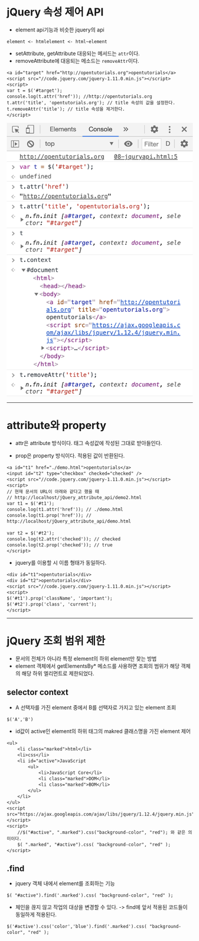 # jQuery 속성 제어 API

* element api기능과 비슷한 jquery의 api
~~~
element <- htmlelement <- html~element
~~~

* setAttribute, getAttribute 대응되는 메서드는 `attr`이다.
* removeAttribute에 대응되는 메소드는 `removeAttr`이다.

~~~
<a id="target" href="http://opentutorials.org">opentutorials</a>
<script src="//code.jquery.com/jquery-1.11.0.min.js"></script>
<script>
var t = $('#target');
console.log(t.attr('href')); //http://opentutorials.org
t.attr('title', 'opentutorials.org'); // title 속성의 값을 설정한다.
t.removeAttr('title'); // title 속성을 제거한다.
</script>
~~~


![img31](./img/img31.png)

---

# attribute와 property 

* attr은 attribute 방식이다. 태그 속성값에 작성된 그대로 받아들인다. 

* prop은 property 방식이다. 적용된 값이 반환된다.


~~~
<a id="t1" href="./demo.html">opentutorials</a>
<input id="t2" type="checkbox" checked="checked" />
<script src="//code.jquery.com/jquery-1.11.0.min.js"></script>
<script>
// 현재 문서의 URL이 아래와 같다고 했을 때
// http://localhost/jQuery_attribute_api/demo2.html
var t1 = $('#t1');
console.log(t1.attr('href')); // ./demo.html 
console.log(t1.prop('href')); // http://localhost/jQuery_attribute_api/demo.html 
 
var t2 = $('#t2');
console.log(t2.attr('checked')); // checked
console.log(t2.prop('checked')); // true
</script>

~~~

* jquery를 이용할 시 이름 형태가 동일하다. 
~~~
<div id="t1">opentutorials</div>
<div id="t2">opentutorials</div>
<script src="//code.jquery.com/jquery-1.11.0.min.js"></script>
<script>
$('#t1').prop('className', 'important'); 
$('#t2').prop('class', 'current');  
</script>
~~~

---

# jQuery 조회 범위 제한

* 문서의 전체가 아니라 특정 element의 하위 element만 찾는 방법
* element 객체에서 getElementsBy* 메소드를 사용하면 조회의 범위가 해당 객체의 해당 하위 엘리먼트로 제한되었다.

## selector context

* A 선택자를 가진 element 중에서 B를 선택자로 가지고 있는 element 조회 
~~~
$('A','B')
~~~

* id값이 active인 element의 하위 태그의 makred 클래스명을 가진 element 제어
~~~
<ul>
    <li class="marked">html</li>
    <li>css</li>
    <li id="active">JavaScript
        <ul>
            <li>JavaScript Core</li>
            <li class="marked">DOM</li>
            <li class="marked">BOM</li>
        </ul>
    </li>
</ul>
<script src="https://ajax.googleapis.com/ajax/libs/jquery/1.12.4/jquery.min.js"></script>
<script>
    //$("#active", ".marked").css("background-color", "red"); 와 같은 의미이다.
    $( ".marked", "#active").css( "background-color", "red" );
</script>
~~~

## .find

* jquery 객체 내에서 element를 조회하는 기능
~~~
$( "#active").find('.marked').css( "background-color", "red" );
~~~

* 체인을 끊지 않고 작업의 대상을 변경할 수 있다. -> find에 앞서 적용된 코드들이 동일하게 적용된다. 
~~~
$('#active').css('color','blue').find('.marked').css( "background-color", "red" );
~~~
